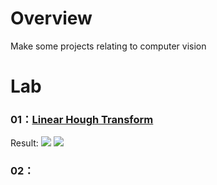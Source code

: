 # Overview
Make some projects relating to computer vision

# Lab
### 01：[Linear Hough Transform](https://github.com/tailer954/ComputerVision/blob/master/01_Hough%20Transform/linear_hough_transform.m)
Result:
![](https://github.com/tailer954/ComputerVision/blob/master/01_Hough%20Transform/Img.jpg)
![](https://github.com/tailer954/ComputerVision/blob/master/01_Hough%20Transform/Detect%20Result.jpg)
>
### 02：
